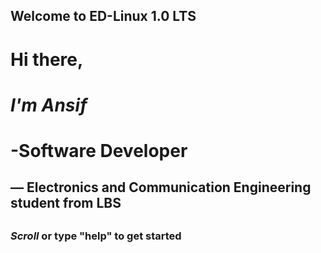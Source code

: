 



## Welcome to ED-Linux 1.0 LTS



#  Hi there,
#  *I'm Ansif*
#  -Software Developer
##     — Electronics and Communication Engineering student from LBS 
##
###   *Scroll* or type "help" to get started

